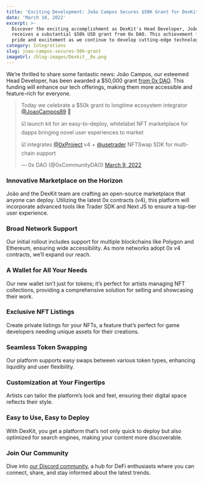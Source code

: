 ```yaml
---
title: 'Exciting Development: João Campos Secures $50K Grant for DexKit'
date: 'March 10, 2022'
excerpt: >-
  Discover the exciting accomplishment as DexKit's Head Developer, João Campos,
  receives a substantial $50k USD grant from 0x DAO. This achievement fuels our
  pride and excitement as we continue to develop cutting-edge technologies...
category: Integrations
slug: joao-campos-secures-50k-grant
imageUrl: /blog-images/Dexkit__0x.png
---
```


We’re thrilled to share some fantastic news: João Campos, our esteemed Head Developer, has been awarded a $50,000 grant [from 0x DAO](https://0xdao.gitbook.io/0x-dao/). This funding will enhance our tech offerings, making them more accessible and feature-rich for everyone.

> Today we celebrate a $50k grant to longtime ecosystem integrator [@JoaoCampos89](https://twitter.com/JoaoCampos89?ref_src=twsrc%5Etfw) 🎉  
>
> ☑️ launch kit for an easy-to-deploy, whitelabel NFT marketplace for dapps bringing novel user experiences to market  
>
> ☑️ integrates [@0xProject](https://twitter.com/0xProject?ref_src=twsrc%5Etfw) v4 + [@usetrader](https://twitter.com/usetrader?ref_src=twsrc%5Etfw) NFTSwap SDK for multi-chain support
>
> — 0x DAO (@0xCommunityDAO) [March 9, 2022](https://twitter.com/0xCommunityDAO/status/1501630674817671170?ref_src=twsrc%5Etfw)

### Innovative Marketplace on the Horizon

João and the DexKit team are crafting an open-source marketplace that anyone can deploy. Utilizing the latest 0x contracts (v4), this platform will incorporate advanced tools like Trader SDK and Next JS to ensure a top-tier user experience.

### Broad Network Support

Our initial rollout includes support for multiple blockchains like Polygon and Ethereum, ensuring wide accessibility. As more networks adopt 0x v4 contracts, we’ll expand our reach.

### A Wallet for All Your Needs

Our new wallet isn’t just for tokens; it’s perfect for artists managing NFT collections, providing a comprehensive solution for selling and showcasing their work.

### Exclusive NFT Listings

Create private listings for your NFTs, a feature that’s perfect for game developers needing unique assets for their creations.

### Seamless Token Swapping

Our platform supports easy swaps between various token types, enhancing liquidity and user flexibility.

### Customization at Your Fingertips

Artists can tailor the platform’s look and feel, ensuring their digital space reflects their style.

### Easy to Use, Easy to Deploy

With DexKit, you get a platform that’s not only quick to deploy but also optimized for search engines, making your content more discoverable.

### Join Our Community

Dive into [our Discord community](https://discord.com/invite/GJCRu4CYFH), a hub for DeFi enthusiasts where you can connect, share, and stay informed about the latest trends.

